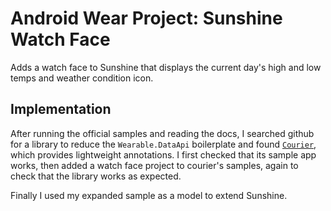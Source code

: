 Android Wear Project: Sunshine Watch Face
===================================

Adds a watch face to Sunshine that displays the current
day's high and low temps and weather condition icon.

Implementation
--------------

After running the official samples and reading the docs,
I searched github for a library to reduce the `Wearable.DataApi`
boilerplate and found [`Courier`](https://github.com/denley/courier),
which provides lightweight annotations. I first checked that its
sample app works, then added a watch face project to courier's
samples, again to check that the library works as expected.

Finally I used my expanded sample as a model to extend Sunshine.

